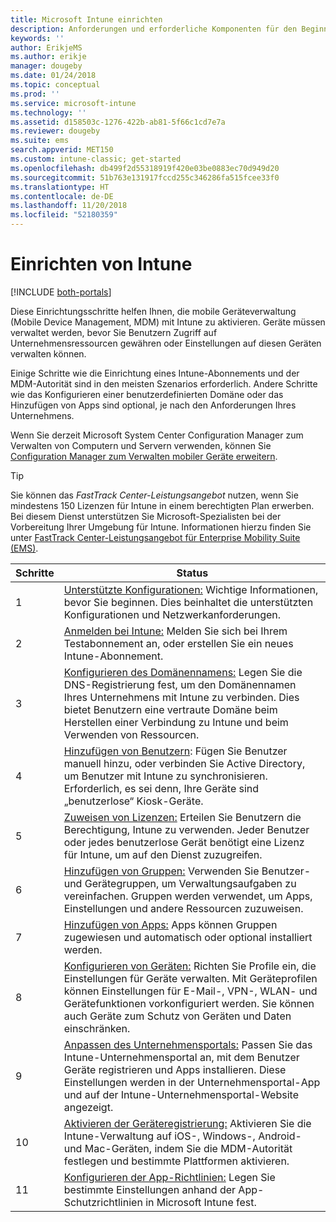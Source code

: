 ```yaml
---
title: Microsoft Intune einrichten
description: Anforderungen und erforderliche Komponenten für den Beginn der Verwendung Ihres Intune-Abonnements
keywords: ''
author: ErikjeMS
ms.author: erikje
manager: dougeby
ms.date: 01/24/2018
ms.topic: conceptual
ms.prod: ''
ms.service: microsoft-intune
ms.technology: ''
ms.assetid: d158503c-1276-422b-ab81-5f66c1cd7e7a
ms.reviewer: dougeby
ms.suite: ems
search.appverid: MET150
ms.custom: intune-classic; get-started
ms.openlocfilehash: db499f2d55318919f420e03be0883ec70d949d20
ms.sourcegitcommit: 51b763e131917fccd255c346286fa515fcee33f0
ms.translationtype: HT
ms.contentlocale: de-DE
ms.lasthandoff: 11/20/2018
ms.locfileid: "52180359"
---
```

# <a name="set-up-intune"></a>Einrichten von Intune

[!INCLUDE [both-portals](./includes/note-for-both-portals.md)]

Diese Einrichtungsschritte helfen Ihnen, die mobile Geräteverwaltung (Mobile Device Management, MDM) mit Intune zu aktivieren. Geräte müssen verwaltet werden, bevor Sie Benutzern Zugriff auf Unternehmensressourcen gewähren oder Einstellungen auf diesen Geräten verwalten können.

Einige Schritte wie die Einrichtung eines Intune-Abonnements und der MDM-Autorität sind in den meisten Szenarios erforderlich. Andere Schritte wie das Konfigurieren einer benutzerdefinierten Domäne oder das Hinzufügen von Apps sind optional, je nach den Anforderungen Ihres Unternehmens.

Wenn Sie derzeit Microsoft System Center Configuration Manager zum Verwalten von Computern und Servern verwenden, können Sie [Configuration Manager zum Verwalten mobiler Geräte erweitern](https://docs.microsoft.com/sccm/mdm/understand/choose-between-standalone-intune-and-hybrid-mobile-device-management).

>[!TIP]
>Sie können das *FastTrack Center-Leistungsangebot* nutzen, wenn Sie mindestens 150 Lizenzen für Intune in einem berechtigten Plan erwerben. Bei diesem Dienst unterstützen Sie Microsoft-Spezialisten bei der Vorbereitung Ihrer Umgebung für Intune. Informationen hierzu finden Sie unter [FastTrack Center-Leistungsangebot für Enterprise Mobility Suite (EMS)](https://docs.microsoft.com/enterprise-mobility-security/Solutions/enterprise-mobility-fasttrack-program).



| Schritte |                                                                                                                       Status                                                                                                                       |
|-------|----------------------------------------------------------------------------------------------------------------------------------------------------------------------------------------------------------------------------------------------------|
|   1   |                                        [Unterstützte Konfigurationen:](supported-devices-browsers.md) Wichtige Informationen, bevor Sie beginnen. Dies beinhaltet die unterstützten Konfigurationen und Netzwerkanforderungen.                                         |
|   2   |                                                                 [Anmelden bei Intune:](account-sign-up.md) Melden Sie sich bei Ihrem Testabonnement an, oder erstellen Sie ein neues Intune-Abonnement.                                                                  |
|   3   |                [Konfigurieren des Domänennamens:](custom-domain-name-configure.md) Legen Sie die DNS-Registrierung fest, um den Domänennamen Ihres Unternehmens mit Intune zu verbinden. Dies bietet Benutzern eine vertraute Domäne beim Herstellen einer Verbindung zu Intune und beim Verwenden von Ressourcen.                |
|   4   |                                   [Hinzufügen von Benutzern](users-add.md): Fügen Sie Benutzer manuell hinzu, oder verbinden Sie Active Directory, um Benutzer mit Intune zu synchronisieren. Erforderlich, es sei denn, Ihre Geräte sind „benutzerlose“ Kiosk-Geräte.                                    |
|   5   |                                            [Zuweisen von Lizenzen:](licenses-assign.md) Erteilen Sie Benutzern die Berechtigung, Intune zu verwenden. Jeder Benutzer oder jedes benutzerlose Gerät benötigt eine Lizenz für Intune, um auf den Dienst zuzugreifen.                                             |
|   6   |                                               [Hinzufügen von Gruppen:](groups-add.md) Verwenden Sie Benutzer- und Gerätegruppen, um Verwaltungsaufgaben zu vereinfachen. Gruppen werden verwendet, um Apps, Einstellungen und andere Ressourcen zuzuweisen.                                                |
|   7   |                                                                        [Hinzufügen von Apps:](apps-add.md) Apps können Gruppen zugewiesen und automatisch oder optional installiert werden.                                                                         |
|   8   | [Konfigurieren von Geräten:](device-profiles.md) Richten Sie Profile ein, die Einstellungen für Geräte verwalten. Mit Geräteprofilen können Einstellungen für E-Mail-, VPN-, WLAN- und Gerätefunktionen vorkonfiguriert werden. Sie können auch Geräte zum Schutz von Geräten und Daten einschränken. |
|   9   |       [Anpassen des Unternehmensportals:](company-portal-app.md) Passen Sie das Intune-Unternehmensportal an, mit dem Benutzer Geräte registrieren und Apps installieren. Diese Einstellungen werden in der Unternehmensportal-App und auf der Intune-Unternehmensportal-Website angezeigt.       |
|  10   |                                [Aktivieren der Geräteregistrierung:](mdm-authority-set.md) Aktivieren Sie die Intune-Verwaltung auf iOS-, Windows-, Android- und Mac-Geräten, indem Sie die MDM-Autorität festlegen und bestimmte Plattformen aktivieren.                                 |
|  11   |                                                        [Konfigurieren der App-Richtlinien:](app-protection-policy.md) Legen Sie bestimmte Einstellungen anhand der App-Schutzrichtlinien in Microsoft Intune fest.                                                         |

